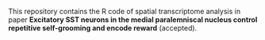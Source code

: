 This repository contains the R code of spatial transcriptome analysis in paper **Excitatory SST neurons in the medial paralemniscal nucleus control repetitive self-grooming and encode reward** (accepted).